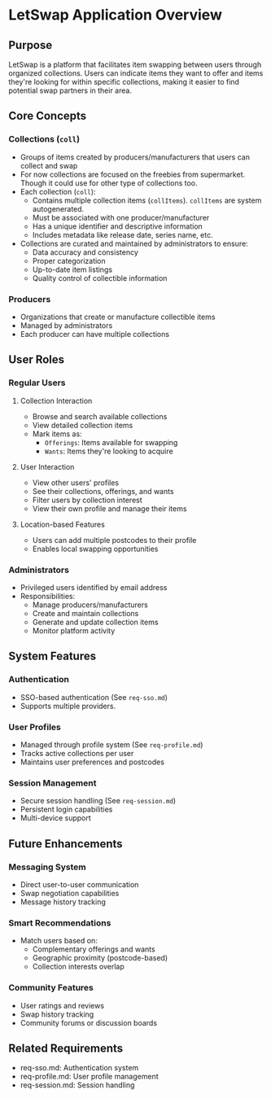 # LetSwap Application Overview

## Purpose

LetSwap is a platform that facilitates item swapping between users through organized collections. Users can indicate items they want to offer and items they're looking for within specific collections, making it easier to find potential swap partners in their area.

## Core Concepts

### Collections (`coll`)

- Groups of items created by producers/manufacturers that users can collect and swap
- For now collections are focused on the freebies from supermarket. Though it could use for other type of collections too.
- Each collection (`coll`):
  - Contains multiple collection items (`collItems`). `collItems` are system autogenerated.
  - Must be associated with one producer/manufacturer
  - Has a unique identifier and descriptive information
  - Includes metadata like release date, series name, etc.
- Collections are curated and maintained by administrators to ensure:
  - Data accuracy and consistency
  - Proper categorization
  - Up-to-date item listings
  - Quality control of collectible information

### Producers

- Organizations that create or manufacture collectible items
- Managed by administrators
- Each producer can have multiple collections

## User Roles

### Regular Users

1. Collection Interaction

   - Browse and search available collections
   - View detailed collection items
   - Mark items as:
     - `Offerings`: Items available for swapping
     - `Wants`: Items they're looking to acquire

2. User Interaction

   - View other users' profiles
   - See their collections, offerings, and wants
   - Filter users by collection interest
   - View their own profile and manage their items

3. Location-based Features
   - Users can add multiple postcodes to their profile
   - Enables local swapping opportunities

### Administrators

- Privileged users identified by email address
- Responsibilities:
  - Manage producers/manufacturers
  - Create and maintain collections
  - Generate and update collection items
  - Monitor platform activity

## System Features

### Authentication

- SSO-based authentication (See `req-sso.md`)
- Supports multiple providers.

### User Profiles

- Managed through profile system (See `req-profile.md`)
- Tracks active collections per user
- Maintains user preferences and postcodes

### Session Management

- Secure session handling (See `req-session.md`)
- Persistent login capabilities
- Multi-device support

## Future Enhancements

### Messaging System

- Direct user-to-user communication
- Swap negotiation capabilities
- Message history tracking

### Smart Recommendations

- Match users based on:
  - Complementary offerings and wants
  - Geographic proximity (postcode-based)
  - Collection interests overlap

### Community Features

- User ratings and reviews
- Swap history tracking
- Community forums or discussion boards

## Related Requirements

- req-sso.md: Authentication system
- req-profile.md: User profile management
- req-session.md: Session handling
